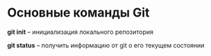 # Основные команды Git

**git init** – инициализация локального репозитория

**git status** – получить информацию от git о его текущем состоянии

